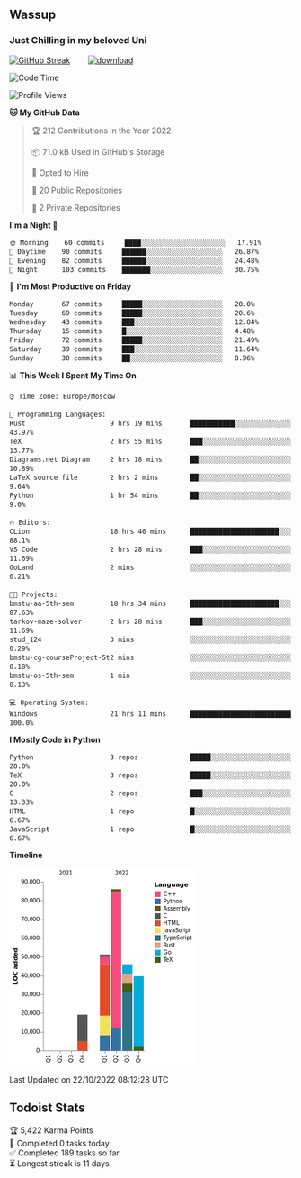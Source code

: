 ## Wassup 
### Just Chilling in my beloved Uni 

<!--
-->

[![GitHub Streak](http://github-readme-streak-stats.herokuapp.com?user=archeoss&theme=shades-of-purple&hide_border=true&date_format=j%20M%5B%20Y%5D)](https://git.io/streak-stats)&nbsp;&nbsp;&nbsp;&nbsp;&nbsp;&nbsp;&nbsp;&nbsp;[![download](https://user-images.githubusercontent.com/68448737/147796309-d8b65b1d-4dde-40d9-b03a-2b42aaa6cd43.jpeg)
](http://bmstu.ru/)

<!--START_SECTION:waka-->
![Code Time](http://img.shields.io/badge/Code%20Time-637%20hrs%2023%20mins-blue)

![Profile Views](http://img.shields.io/badge/Profile%20Views-2-blue)

**🐱 My GitHub Data** 

> 🏆 212 Contributions in the Year 2022
 > 
> 📦 71.0 kB Used in GitHub's Storage 
 > 
> 💼 Opted to Hire
 > 
> 📜 20 Public Repositories 
 > 
> 🔑 2 Private Repositories  
 > 
**I'm a Night 🦉** 

```text
🌞 Morning    60 commits     ████░░░░░░░░░░░░░░░░░░░░░   17.91% 
🌆 Daytime    90 commits     ██████░░░░░░░░░░░░░░░░░░░   26.87% 
🌃 Evening    82 commits     ██████░░░░░░░░░░░░░░░░░░░   24.48% 
🌙 Night      103 commits    ███████░░░░░░░░░░░░░░░░░░   30.75%

```
📅 **I'm Most Productive on Friday** 

```text
Monday       67 commits     █████░░░░░░░░░░░░░░░░░░░░   20.0% 
Tuesday      69 commits     █████░░░░░░░░░░░░░░░░░░░░   20.6% 
Wednesday    43 commits     ███░░░░░░░░░░░░░░░░░░░░░░   12.84% 
Thursday     15 commits     █░░░░░░░░░░░░░░░░░░░░░░░░   4.48% 
Friday       72 commits     █████░░░░░░░░░░░░░░░░░░░░   21.49% 
Saturday     39 commits     ███░░░░░░░░░░░░░░░░░░░░░░   11.64% 
Sunday       30 commits     ██░░░░░░░░░░░░░░░░░░░░░░░   8.96%

```


📊 **This Week I Spent My Time On** 

```text
⌚︎ Time Zone: Europe/Moscow

💬 Programming Languages: 
Rust                     9 hrs 19 mins       ███████████░░░░░░░░░░░░░░   43.97% 
TeX                      2 hrs 55 mins       ███░░░░░░░░░░░░░░░░░░░░░░   13.77% 
Diagrams.net Diagram     2 hrs 18 mins       ██░░░░░░░░░░░░░░░░░░░░░░░   10.89% 
LaTeX source file        2 hrs 2 mins        ██░░░░░░░░░░░░░░░░░░░░░░░   9.64% 
Python                   1 hr 54 mins        ██░░░░░░░░░░░░░░░░░░░░░░░   9.0%

🔥 Editors: 
CLion                    18 hrs 40 mins      ██████████████████████░░░   88.1% 
VS Code                  2 hrs 28 mins       ███░░░░░░░░░░░░░░░░░░░░░░   11.69% 
GoLand                   2 mins              ░░░░░░░░░░░░░░░░░░░░░░░░░   0.21%

🐱‍💻 Projects: 
bmstu-aa-5th-sem         18 hrs 34 mins      ██████████████████████░░░   87.63% 
tarkov-maze-solver       2 hrs 28 mins       ███░░░░░░░░░░░░░░░░░░░░░░   11.69% 
stud_124                 3 mins              ░░░░░░░░░░░░░░░░░░░░░░░░░   0.29% 
bmstu-cg-courseProject-5t2 mins              ░░░░░░░░░░░░░░░░░░░░░░░░░   0.18% 
bmstu-os-5th-sem         1 min               ░░░░░░░░░░░░░░░░░░░░░░░░░   0.13%

💻 Operating System: 
Windows                  21 hrs 11 mins      █████████████████████████   100.0%

```

**I Mostly Code in Python** 

```text
Python                   3 repos             █████░░░░░░░░░░░░░░░░░░░░   20.0% 
TeX                      3 repos             █████░░░░░░░░░░░░░░░░░░░░   20.0% 
C                        2 repos             ███░░░░░░░░░░░░░░░░░░░░░░   13.33% 
HTML                     1 repo              █░░░░░░░░░░░░░░░░░░░░░░░░   6.67% 
JavaScript               1 repo              █░░░░░░░░░░░░░░░░░░░░░░░░   6.67%

```


**Timeline**

![Chart not found](https://raw.githubusercontent.com/archeoss/archeoss/master/charts/bar_graph.png) 


 Last Updated on 22/10/2022 08:12:28 UTC
<!--END_SECTION:waka-->

## Todoist Stats

<!-- TODO-IST:START -->
🏆  5,422 Karma Points           
🌸  Completed 0 tasks today           
✅  Completed 189 tasks so far           
⏳  Longest streak is 11 days
<!-- TODO-IST:END -->
